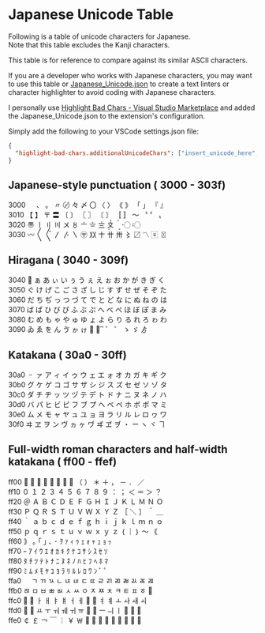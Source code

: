 # Japanese Unicode Table
Following is a table of unicode characters for Japanese.  
Note that this table excludes the Kanji characters.

This table is for reference to compare against its similar ASCII characters.  

If you are a developer who works with Japanese characters, you may want to use this table or [Japanese_Unicode.json](Japanese_Unicode.json) to create a text linters or character highlighter to avoid coding with Japanese characters.

I personally use [Highlight Bad Chars - Visual Studio Marketplace](https://marketplace.visualstudio.com/items?itemName=wengerk.highlight-bad-chars) and added the Japanese_Unicode.json to the extension's configuration.

Simply add the following to your VSCode settings.json file:

```json
{
  "highlight-bad-chars.additionalUnicodeChars": ["insert_unicode_here", "insert_unicode_here"]
}
```

## Japanese-style punctuation ( 3000 - 303f)
  3000   　  、  。  〃  〄  々  〆  〇  〈  〉  《  》  「  」  『  』  
  3010   【  】  〒  〓  〔  〕  〖  〗  〘  〙  〚  〛  〜  〝  〞  〟  
  3020   〠  〡  〢  〣  〤  〥  〦  〧  〨  〩  〪  〫  〬  〭  〮  〯  
  3030   〰  〱  〲  〳  〴  〵  〶  〷  〸  〹  〺  〻  〼  〽  〾  〿  

## Hiragana ( 3040 - 309f)
  3040   ぀  ぁ  あ  ぃ  い  ぅ  う  ぇ  え  ぉ  お  か  が  き  ぎ  く  
  3050   ぐ  け  げ  こ  ご  さ  ざ  し  じ  す  ず  せ  ぜ  そ  ぞ  た  
  3060   だ  ち  ぢ  っ  つ  づ  て  で  と  ど  な  に  ぬ  ね  の  は  
  3070   ば  ぱ  ひ  び  ぴ  ふ  ぶ  ぷ  へ  べ  ぺ  ほ  ぼ  ぽ  ま  み  
  3080   む  め  も  ゃ  や  ゅ  ゆ  ょ  よ  ら  り  る  れ  ろ  ゎ  わ  
  3090   ゐ  ゑ  を  ん  ゔ  ゕ  ゖ  ゗  ゘  ゙  ゚  ゛  ゜  ゝ  ゞ  ゟ  

## Katakana ( 30a0 - 30ff)
  30a0   ゠  ァ  ア  ィ  イ  ゥ  ウ  ェ  エ  ォ  オ  カ  ガ  キ  ギ  ク  
  30b0   グ  ケ  ゲ  コ  ゴ  サ  ザ  シ  ジ  ス  ズ  セ  ゼ  ソ  ゾ  タ  
  30c0   ダ  チ  ヂ  ッ  ツ  ヅ  テ  デ  ト  ド  ナ  ニ  ヌ  ネ  ノ  ハ  
  30d0   バ  パ  ヒ  ビ  ピ  フ  ブ  プ  ヘ  ベ  ペ  ホ  ボ  ポ  マ  ミ  
  30e0   ム  メ  モ  ャ  ヤ  ュ  ユ  ョ  ヨ  ラ  リ  ル  レ  ロ  ヮ  ワ  
  30f0   ヰ  ヱ  ヲ  ン  ヴ  ヵ  ヶ  ヷ  ヸ  ヹ  ヺ  ・  ー  ヽ  ヾ  ヿ  

## Full-width roman characters and half-width katakana ( ff00 - ffef)
  ff00   ＀  ！  ＂  ＃  ＄  ％  ＆  ＇  （  ）  ＊  ＋  ，  －  ．  ／  
  ff10   ０  １  ２  ３  ４  ５  ６  ７  ８  ９  ：  ；  ＜  ＝  ＞  ？  
  ff20   ＠  Ａ  Ｂ  Ｃ  Ｄ  Ｅ  Ｆ  Ｇ  Ｈ  Ｉ  Ｊ  Ｋ  Ｌ  Ｍ  Ｎ  Ｏ  
  ff30   Ｐ  Ｑ  Ｒ  Ｓ  Ｔ  Ｕ  Ｖ  Ｗ  Ｘ  Ｙ  Ｚ  ［  ＼  ］  ＾  ＿  
  ff40   ｀  ａ  ｂ  ｃ  ｄ  ｅ  ｆ  ｇ  ｈ  ｉ  ｊ  ｋ  ｌ  ｍ  ｎ  ｏ  
  ff50   ｐ  ｑ  ｒ  ｓ  ｔ  ｕ  ｖ  ｗ  ｘ  ｙ  ｚ  ｛  ｜  ｝  ～  ｟  
  ff60   ｠  ｡  ｢  ｣  ､  ･  ｦ  ｧ  ｨ  ｩ  ｪ  ｫ  ｬ  ｭ  ｮ  ｯ  
  ff70   ｰ  ｱ  ｲ  ｳ  ｴ  ｵ  ｶ  ｷ  ｸ  ｹ  ｺ  ｻ  ｼ  ｽ  ｾ  ｿ  
  ff80   ﾀ  ﾁ  ﾂ  ﾃ  ﾄ  ﾅ  ﾆ  ﾇ  ﾈ  ﾉ  ﾊ  ﾋ  ﾌ  ﾍ  ﾎ  ﾏ  
  ff90   ﾐ  ﾑ  ﾒ  ﾓ  ﾔ  ﾕ  ﾖ  ﾗ  ﾘ  ﾙ  ﾚ  ﾛ  ﾜ  ﾝ  ﾞ  ﾟ  
  ffa0   ﾠ  ﾡ  ﾢ  ﾣ  ﾤ  ﾥ  ﾦ  ﾧ  ﾨ  ﾩ  ﾪ  ﾫ  ﾬ  ﾭ  ﾮ  ﾯ  
  ffb0   ﾰ  ﾱ  ﾲ  ﾳ  ﾴ  ﾵ  ﾶ  ﾷ  ﾸ  ﾹ  ﾺ  ﾻ  ﾼ  ﾽ  ﾾ  ﾿  
  ffc0   ￀  ￁  ￂ  ￃ  ￄ  ￅ  ￆ  ￇ  ￈  ￉  ￊ  ￋ  ￌ  ￍ  ￎ  ￏ  
  ffd0   ￐  ￑  ￒ  ￓ  ￔ  ￕ  ￖ  ￗ  ￘  ￙  ￚ  ￛ  ￜ  ￝  ￞  ￟  
  ffe0   ￠  ￡  ￢  ￣  ￤  ￥  ￦  ￧  ￨  ￩  ￪  ￫  ￬  ￭  ￮  ￯  
